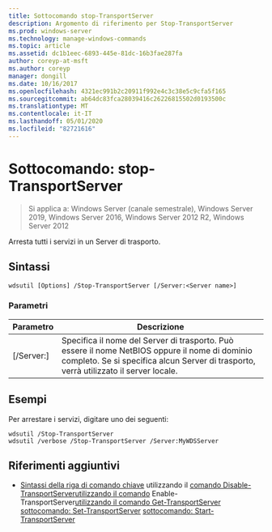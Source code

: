 ```yaml
---
title: Sottocomando stop-TransportServer
description: Argomento di riferimento per Stop-TransportServer
ms.prod: windows-server
ms.technology: manage-windows-commands
ms.topic: article
ms.assetid: dc1b1eec-6893-445e-81dc-16b3fae287fa
author: coreyp-at-msft
ms.author: coreyp
manager: dongill
ms.date: 10/16/2017
ms.openlocfilehash: 4321ec991b2c20911f992e4c3c38e5c9cfa5f165
ms.sourcegitcommit: ab64dc83fca28039416c26226815502d0193500c
ms.translationtype: MT
ms.contentlocale: it-IT
ms.lasthandoff: 05/01/2020
ms.locfileid: "82721616"
---
```

# <a name="subcommand-stop-transportserver"></a>Sottocomando: stop-TransportServer

> Si applica a: Windows Server (canale semestrale), Windows Server 2019, Windows Server 2016, Windows Server 2012 R2, Windows Server 2012

Arresta tutti i servizi in un Server di trasporto.
## <a name="syntax"></a>Sintassi
```
wdsutil [Options] /Stop-TransportServer [/Server:<Server name>]
```
### <a name="parameters"></a>Parametri
|Parametro|Descrizione|
|-------|--------|
|[/Server:<Server name>]|Specifica il nome del Server di trasporto. Può essere il nome NetBIOS oppure il nome di dominio completo. Se si specifica alcun Server di trasporto, verrà utilizzato il server locale.|
## <a name="examples"></a><a name="BKMK_examples"></a>Esempi
Per arrestare i servizi, digitare uno dei seguenti:
```
wdsutil /Stop-TransportServer
wdsutil /verbose /Stop-TransportServer /Server:MyWDSServer
```
## <a name="additional-references"></a>Riferimenti aggiuntivi
- [Sintassi della riga di comando chiave](command-line-syntax-key.md)
utilizzando il
[comando Disable-TransportServer](using-the-disable-transportserver-command.md)[utilizzando il comando](using-the-enable-transportserver-command.md)
Enable-TransportServer[utilizzando il comando Get-TransportServer](using-the-get-transportserver-command.md)
[sottocomando: Set-TransportServer](subcommand-set-transportserver.md)
[sottocomando: Start-TransportServer](subcommand-start-transportserver.md)
